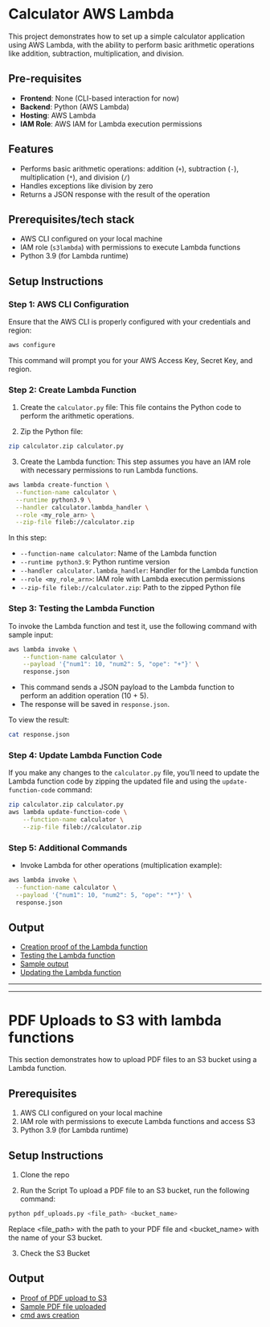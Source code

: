 # Calculator AWS Lambda

This project demonstrates how to set up a simple calculator application using AWS Lambda, with the ability to perform basic arithmetic operations like addition, subtraction, multiplication, and division.

## Pre-requisites
- **Frontend**: None (CLI-based interaction for now)
- **Backend**: Python (AWS Lambda)
- **Hosting**: AWS Lambda
- **IAM Role**: AWS IAM for Lambda execution permissions

## Features
- Performs basic arithmetic operations: addition (`+`), subtraction (`-`), multiplication (`*`), and division (`/`)
- Handles exceptions like division by zero
- Returns a JSON response with the result of the operation

## Prerequisites/tech stack
- AWS CLI configured on your local machine
- IAM role (`s3lambda`) with permissions to execute Lambda functions
- Python 3.9 (for Lambda runtime)

## Setup Instructions

### Step 1: AWS CLI Configuration

Ensure that the AWS CLI is properly configured with your credentials and region:
```bash
aws configure
```
This command will prompt you for your AWS Access Key, Secret Key, and region.

### Step 2: Create Lambda Function
1. Create the `calculator.py` file: This file contains the Python code to perform the arithmetic operations.


2. Zip the Python file:
```bash
zip calculator.zip calculator.py
```

3. Create the Lambda function:
This step assumes you have an IAM role with necessary permissions to run Lambda functions.
```bash
aws lambda create-function \
  --function-name calculator \
  --runtime python3.9 \
  --handler calculator.lambda_handler \
  --role <my_role_arn> \
  --zip-file fileb://calculator.zip
```
In this step:
- `--function-name calculator`: Name of the Lambda function
- `--runtime python3.9`: Python runtime version
- `--handler calculator.lambda_handler`: Handler for the Lambda function
- `--role <my_role_arn>`: IAM role with Lambda execution permissions
- `--zip-file fileb://calculator.zip`: Path to the zipped Python file

### Step 3: Testing the Lambda Function

To invoke the Lambda function and test it, use the following command with sample input:
```bash
aws lambda invoke \
    --function-name calculator \
    --payload '{"num1": 10, "num2": 5, "ope": "+"}' \
    response.json
```
- This command sends a JSON payload to the Lambda function to perform an addition operation (10 + 5).
- The response will be saved in `response.json`.

To view the result:
```bash
cat response.json
```

### Step 4: Update Lambda Function Code

If you make any changes to the `calculator.py` file, you’ll need to update the Lambda function code by zipping the updated file and using the `update-function-code` command:
```bash
zip calculator.zip calculator.py
aws lambda update-function-code \
    --function-name calculator \
    --zip-file fileb://calculator.zip
```

### Step 5: Additional Commands
- Invoke Lambda for other operations (multiplication example):
```bash
aws lambda invoke \
  --function-name calculator \
  --payload '{"num1": 10, "num2": 5, "ope": "*"}' \
  response.json
```

## Output
- [Creation proof of the Lambda function](https://github.com/dk-a-dev/90-North-tasks/blob/main/aws-task/output-calculator/create.png)
- [Testing the Lambda function](https://github.com/dk-a-dev/90-North-tasks/blob/main/aws-task/output-calculator/test.png)
- [Sample output](https://github.com/dk-a-dev/90-North-tasks/blob/main/aws-task/output-calculator/output.png)
- [Updating the Lambda function](https://github.com/dk-a-dev/90-North-tasks/blob/main/aws-task/output-calculator/proof.png)

---
---
# PDF Uploads to S3 with lambda functions
This section demonstrates how to upload PDF files to an S3 bucket using a Lambda function.


## Prerequisites
1. AWS CLI configured on your local machine
2. IAM role with permissions to execute Lambda functions and access S3
3. Python 3.9 (for Lambda runtime)

## Setup Instructions
1. Clone the repo

2. Run the Script
To upload a PDF file to an S3 bucket, run the following command:
```bash
python pdf_uploads.py <file_path> <bucket_name>
```
Replace <file_path> with the path to your PDF file and <bucket_name> with the name of your S3 bucket.

3. Check the S3 Bucket

## Output
- [Proof of PDF upload to S3](https://github.com/dk-a-dev/90-North-tasks/blob/main/aws-task/output-pdfupload/proof.png)
- [Sample PDF file uploaded](https://github.com/dk-a-dev/90-North-tasks/blob/main/aws-task/output-pdfupload/uploaded.png)
- [cmd aws creation](https://github.com/dk-a-dev/90-North-tasks/blob/main/aws-task/output-pdfupload/cmd.png)

